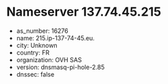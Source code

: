 # Nameserver 137.74.45.215

* as_number: 16276
* name: 215.ip-137-74-45.eu.
* city: Unknown
* country: FR
* organization: OVH SAS
* version: dnsmasq-pi-hole-2.85
* dnssec: false
